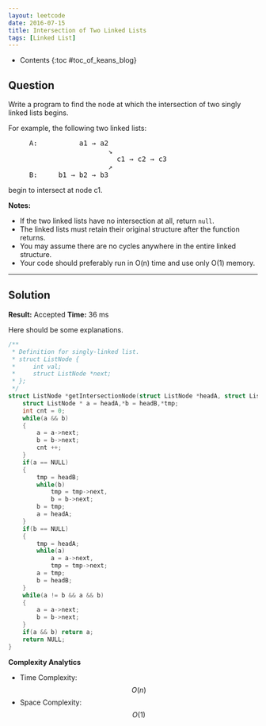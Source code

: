 ```yaml
---
layout: leetcode
date: 2016-07-15
title: Intersection of Two Linked Lists
tags: [Linked List]
---
```


* Contents
{:toc #toc_of_keans_blog}

## Question

 Write a program to find the node at which the intersection of two singly linked lists begins.


For example, the following two linked lists:

<pre>
     A:          a1 → a2
                        ↘
                          c1 → c2 → c3
                        ↗            
     B:     b1 → b2 → b3
</pre>     

 begin to intersect at node c1.

**Notes:**


  - If the two linked lists have no intersection at all, return `null`.
  - The linked lists must retain their original structure after the function returns.
  - You may assume there are no cycles anywhere in the entire linked structure.
  - Your code should preferably run in O(n) time and use only O(1) memory.


***

## Solution

**Result:** Accepted **Time:** 36 ms

Here should be some explanations.

```c
/**
 * Definition for singly-linked list.
 * struct ListNode {
 *     int val;
 *     struct ListNode *next;
 * };
 */
struct ListNode *getIntersectionNode(struct ListNode *headA, struct ListNode *headB) {
    struct ListNode * a = headA,*b = headB,*tmp;
    int cnt = 0;
    while(a && b)
    {
        a = a->next;
        b = b->next;
        cnt ++;
    }
    if(a == NULL)
    {
        tmp = headB;
        while(b)
            tmp = tmp->next,
            b = b->next;
        b = tmp;
        a = headA;
    }
    if(b == NULL)
    {
        tmp = headA;
        while(a)
            a = a->next,
            tmp = tmp->next;
        a = tmp;
        b = headB;
    }
    while(a != b && a && b)
    {
        a = a->next;
        b = b->next;
    }
    if(a && b) return a;
    return NULL;
}
```

**Complexity Analytics**

- Time Complexity: $$O(n)$$
- Space Complexity: $$O(1)$$
